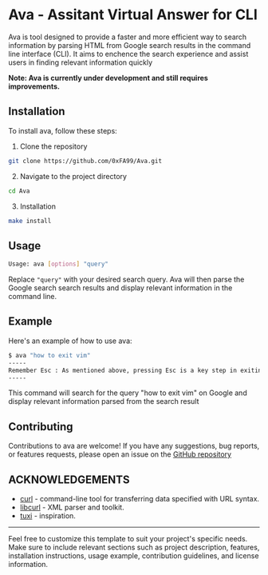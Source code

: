 # Ava - Assitant Virtual Answer for CLI

Ava is tool designed to provide a faster and more efficient way to search information by parsing HTML from Google search results in the command line interface (CLI). It aims to enchence the search experience and assist users in finding relevant information quickly

**Note: Ava is currently under development and still requires improvements.**

## Installation
To install ava, follow these steps:
1. Clone the repository
```bash
git clone https://github.com/0xFA99/Ava.git
```
2. Navigate to the project directory
```bash
cd Ava
```
3. Installation
```bash
make install
```

## Usage
```bash
Usage: ava [options] "query"
```

Replace `"query"` with your desired search query. Ava will then parse the Google search search results and display relevant information in the command line.

## Example
Here's an example of how to use ava:
```bash
$ ava "how to exit vim"
-----
Remember Esc : As mentioned above, pressing Esc is a key step in exiting Vim. If you are having trouble exiting insert mode or entering commands, try pressing Esc first to return to normal mode.
-----
```
This command will search for the query "how to exit vim" on Google and display relevant information parsed from the search result

## Contributing
Contributions to ava are welcome! If you have any suggestions, bug reports, or features requests, please open an issue on the <a href="https://github.com/0xFA99/Ava/issues">GitHub repository</a>

## ACKNOWLEDGEMENTS
- <a href="https://github.com/curl/curl">curl</a> - command-line tool for transferring data specified with URL syntax.
- <a href="https://gitlab.gnome.org/GNOME/libxml2">libcurl</a> - XML parser and toolkit.
- <a href="https://github.com/Bugswriter/tuxi">tuxi</a> - inspiration.
---
Feel free to customize this template to suit your project's specific needs. Make sure to include relevant sections such as project description, features, installation instructions, usage example, contribution guidelines, and license information.
